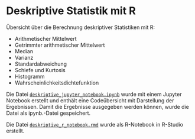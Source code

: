 # Deskriptive Statistik mit R

Übersicht über die Berechnung deskriptiver Statistiken mit R: 

 - Arithmetischer Mittelwert
 - Getrimmter arithmetischer Mittelwert
 - Median
 - Varianz
 - Standardabweichung
 - Schiefe und Kurtosis
 - Histogramm
 - Wahrscheinlichkeitsdichtefunktion

Die Datei [`deskriptive_jupyter_notebook.ipynb`](https://github.com/kirenz/deskriptive_statistik_mit_r/blob/master/deskriptive_jupyter_notebook.ipynb) wurde mit einem Jupyter Notebook erstellt und enthält eine Codeübersicht mit Darstellung der Ergebnissen. Damit die Ergebnisse ausgegeben werden können, wurde die Datei als ipynb.-Datei gespeichert.

Die Datei [`deskriptive_r_notebook.rmd`](https://github.com/kirenz/deskriptive_statistik_mit_r/blob/master/deskriptive_r_notebook.rmd) wurde als R-Notebook in R-Studio erstellt.
